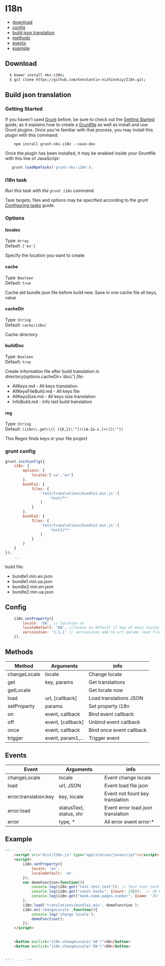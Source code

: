 I18n
====
 * [download](#download)
 * [config](#config)
 * [build json translation](#build-json-translation)
 * [methods](#methods)
 * [events](#events)
 * [example](#example)
 

## Download
```sh
  $ bower install nks-i18n;
  $ git clone https://github.com/konstantin-nizhinskiy/I18n.git;
```

## Build json translation

### Getting Started
   
If you haven't used [Grunt](http://gruntjs.com/) before, be sure to check out the [Getting Started](http://gruntjs.com/getting-started) guide, as it explains how to create a [Gruntfile](http://gruntjs.com/sample-gruntfile) as well as install and use Grunt plugins. Once you're familiar with that process, you may install this plugin with this command:
   
```shell
    npm install grunt-nks-i18n --save-dev
```
   
Once the plugin has been installed, it may be enabled inside your Gruntfile with this line of JavaScript:
   
```js
   grunt.loadNpmTasks('grunt-nks-i18n');
```
   
### i18n task
_Run this task with the `grunt i18n` command._
 
Task targets, files and options may be specified according to the grunt [Configuring tasks](http://gruntjs.com/configuring-tasks) guide.
   
### Options

#### locales 
Type: `Array`  
Default: `['en']`

Specify the location you want to create

#### cache 
Type: `Boolean`  
Default: `true`

Cache ald bundle json file before build new. Save in one cache file all keys, value 

#### cacheDir
Type: `String`  
Default: `cache/i18n/`

Cache directory 

#### buildDoc
Type: `Boolean`  
Default: `true`

Create information file after build translation in directory(options.cacheDir+'doc/')
*file:*

 * AllKeys.md - All keys translation
 * AllKeysFileBuild.md - All keys file
 * AllKeysSize.md - All keys size translation 
 * InfoBuild.md - Info last build translation

#### reg
Type: `String`  
Default: `(i18n\\.get\\([ ]{0,}[\'"])([A-Za-z.]+)([\'"])`

This Regex finds keys in your file project

### grunt config
```js
grunt.initConfig({
    i18n: {
        options: {
            locales:['ua','en']
        },
        bundle1: {
            files: {
                'test/translations/bundle1.min.js':[
                    'test/**'
                ]
            }
        },
        bundle2: {
            files: {
                'test/translations/bundle2.min.js':[
                    'test2/**'
                ]
            }
        }
    }
});
    ...
```
build file: 
    
 * bundle1.min.en.json
 * bundle1.min.ua.json
 * bundle2.min.en.json
 * bundle2.min.ua.json

## Config
```js
    i18n.setProperty({
        locale: 'EN', // location on
        localeDefault: 'EN', //locale on default if key of main locale is empty
        versionJson: '1.1.1' // versionJson add to url params load file translation
    });
```


## Methods
 Method               | Arguments         |  info           
----------------------|-------------------|------------------------
 changeLocale         | locale            | Change locale
 get                  | key, params       | Get translations
 getLocale            |                   | Get locale now
 load                 | url, [callback]   | Load translations JSON
 setProperty          | params            | Set property i18n
 on                   | event, callback   | Bind event callback
 off                  | event, [callback] | Unbind event callback
 once                 | event, callback   | Bind once event callback
 trigger              | event, param1,... | Trigger event


## Events
 Event                | Arguments               |  info           
----------------------|-------------------------|-------------------
changeLocale          | locale                  | Event change locale
load                  | url, JSON               | Event load file json
error:translation:key | key, locale             | Event not fount key translation 
error:load            | statusText, status, xhr | Event error load json translation
error                 | type, *                 | All error event error:*

## Example

```html
<!-- ... -->
    <script src="dist/I18n.js" type="application/javascript"></script>
    <script>
        i18n.setProperty({
            locale: 'en',
            localeDefault: 'en'
        });
        var demoFunction=function(){
            console.log(i18n.get("test.test.test")); // Test test test
            console.log(i18n.get("count.books", {count: 20}));  // 20 books
            console.log(i18n.get("book.name.pages.number", {name: 'JS', number: 201})); // Book JS page 201
        };
        i18n.load('translations/bundle1.min', demoFunction );
        i18n.on('changeLocale',function(){
            console.log('change locale');
            demoFunction();
        });
    </script>
  
            
    <button onclick="i18n.changeLocale('UA')">UA</button>
    <button onclick="i18n.changeLocale('EN')">EN</button>


<!-- ... -->
```